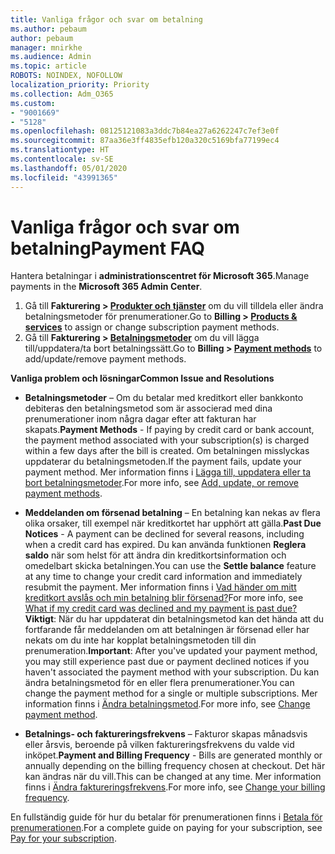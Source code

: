 ```yaml
---
title: Vanliga frågor och svar om betalning
ms.author: pebaum
author: pebaum
manager: mnirkhe
ms.audience: Admin
ms.topic: article
ROBOTS: NOINDEX, NOFOLLOW
localization_priority: Priority
ms.collection: Adm_O365
ms.custom:
- "9001669"
- "5128"
ms.openlocfilehash: 08125121083a3ddc7b84ea27a6262247c7ef3e0f
ms.sourcegitcommit: 87aa36e3ff4835efb120a320c5169bfa77199ec4
ms.translationtype: HT
ms.contentlocale: sv-SE
ms.lasthandoff: 05/01/2020
ms.locfileid: "43991365"
---
```

# <a name="payment-faq"></a><span data-ttu-id="fcf5f-102">Vanliga frågor och svar om betalning</span><span class="sxs-lookup"><span data-stu-id="fcf5f-102">Payment FAQ</span></span>

<span data-ttu-id="fcf5f-103">Hantera betalningar i **administrationscentret för Microsoft 365**.</span><span class="sxs-lookup"><span data-stu-id="fcf5f-103">Manage payments in the **Microsoft 365 Admin Center**.</span></span> 

1. <span data-ttu-id="fcf5f-104">Gå till **Fakturering > [Produkter och tjänster](https://go.microsoft.com/fwlink/p/?linkid=842054)** om du vill tilldela eller ändra betalningsmetoder för prenumerationer.</span><span class="sxs-lookup"><span data-stu-id="fcf5f-104">Go to **Billing > [Products & services](https://go.microsoft.com/fwlink/p/?linkid=842054)** to assign or change subscription payment methods.</span></span>
2. <span data-ttu-id="fcf5f-105">Gå till **Fakturering > [Betalningsmetoder](https://go.microsoft.com/fwlink/p/?linkid=2018806)** om du vill lägga till/uppdatera/ta bort betalningssätt.</span><span class="sxs-lookup"><span data-stu-id="fcf5f-105">Go to **Billing > [Payment methods](https://go.microsoft.com/fwlink/p/?linkid=2018806)** to add/update/remove payment methods.</span></span>

<span data-ttu-id="fcf5f-106">**Vanliga problem och lösningar**</span><span class="sxs-lookup"><span data-stu-id="fcf5f-106">**Common Issue and Resolutions**</span></span>

- <span data-ttu-id="fcf5f-107">**Betalningsmetoder** – Om du betalar med kreditkort eller bankkonto debiteras den betalningsmetod som är associerad med dina prenumerationer inom några dagar efter att fakturan har skapats.</span><span class="sxs-lookup"><span data-stu-id="fcf5f-107">**Payment Methods** - If paying by credit card or bank account, the payment method associated with your subscription(s) is charged within a few days after the bill is created.</span></span> <span data-ttu-id="fcf5f-108">Om betalningen misslyckas uppdaterar du betalningsmetoden.</span><span class="sxs-lookup"><span data-stu-id="fcf5f-108">If the payment fails, update your payment method.</span></span> <span data-ttu-id="fcf5f-109">Mer information finns i [Lägga till, uppdatera eller ta bort betalningsmetoder](https://go.microsoft.com/fwlink/?linkid=2118133).</span><span class="sxs-lookup"><span data-stu-id="fcf5f-109">For more info, see [Add, update, or remove payment methods](https://go.microsoft.com/fwlink/?linkid=2118133).</span></span>

- <span data-ttu-id="fcf5f-110">**Meddelanden om försenad betalning** – En betalning kan nekas av flera olika orsaker, till exempel när kreditkortet har upphört att gälla.</span><span class="sxs-lookup"><span data-stu-id="fcf5f-110">**Past Due Notices** - A payment can be declined for several reasons, including when a credit card has expired.</span></span> <span data-ttu-id="fcf5f-111">Du kan använda funktionen **Reglera saldo** när som helst för att ändra din kreditkortsinformation och omedelbart skicka betalningen.</span><span class="sxs-lookup"><span data-stu-id="fcf5f-111">You can use the **Settle balance** feature at any time to change your credit card information and immediately resubmit the payment.</span></span> <span data-ttu-id="fcf5f-112">Mer information finns i [Vad händer om mitt kreditkort avslås och min betalning blir försenad?](https://docs.microsoft.com/microsoft-365/commerce/billing-and-payments/pay-for-your-subscription?view=o365-worldwide#what-if-my-credit-card-was-declined-and-my-payment-is-past-due)</span><span class="sxs-lookup"><span data-stu-id="fcf5f-112">For more info, see [What if my credit card was declined and my payment is past due?](https://docs.microsoft.com/microsoft-365/commerce/billing-and-payments/pay-for-your-subscription?view=o365-worldwide#what-if-my-credit-card-was-declined-and-my-payment-is-past-due)</span></span> <span data-ttu-id="fcf5f-113">**Viktigt**: När du har uppdaterat din betalningsmetod kan det hända att du fortfarande får meddelanden om att betalningen är försenad eller har nekats om du inte har kopplat betalningsmetoden till din prenumeration.</span><span class="sxs-lookup"><span data-stu-id="fcf5f-113">**Important**: After you've updated your payment method, you may still experience past due or payment declined notices if you haven't associated the payment method with your subscription.</span></span> <span data-ttu-id="fcf5f-114">Du kan ändra betalningsmetod för en eller flera prenumerationer.</span><span class="sxs-lookup"><span data-stu-id="fcf5f-114">You can change the payment method for a single or multiple subscriptions.</span></span> <span data-ttu-id="fcf5f-115">Mer information finns i [Ändra betalningsmetod](https://docs.microsoft.com/microsoft-365/commerce/billing-and-payments/add-update-or-remove-credit-card-or-bank-account?view=o365-worldwide#change-a-payment-method).</span><span class="sxs-lookup"><span data-stu-id="fcf5f-115">For more info, see [Change payment method](https://docs.microsoft.com/microsoft-365/commerce/billing-and-payments/add-update-or-remove-credit-card-or-bank-account?view=o365-worldwide#change-a-payment-method).</span></span>

- <span data-ttu-id="fcf5f-116">**Betalnings- och faktureringsfrekvens** – Fakturor skapas månadsvis eller årsvis, beroende på vilken faktureringsfrekvens du valde vid inköpet.</span><span class="sxs-lookup"><span data-stu-id="fcf5f-116">**Payment and Billing Frequency** - Bills are generated monthly or annually depending on the billing frequency chosen at checkout.</span></span> <span data-ttu-id="fcf5f-117">Det här kan ändras när du vill.</span><span class="sxs-lookup"><span data-stu-id="fcf5f-117">This can be changed at any time.</span></span> <span data-ttu-id="fcf5f-118">Mer information finns i [Ändra faktureringsfrekvens](https://go.microsoft.com/fwlink/?linkid=2119148).</span><span class="sxs-lookup"><span data-stu-id="fcf5f-118">For more info, see [Change your billing frequency](https://go.microsoft.com/fwlink/?linkid=2119148).</span></span>

<span data-ttu-id="fcf5f-119">En fullständig guide för hur du betalar för prenumerationen finns i [Betala för prenumerationen](https://docs.microsoft.com/microsoft-365/commerce/billing-and-payments/pay-for-your-subscription?view=o365-worldwide).</span><span class="sxs-lookup"><span data-stu-id="fcf5f-119">For a complete guide on paying for your subscription, see [Pay for your subscription](https://docs.microsoft.com/microsoft-365/commerce/billing-and-payments/pay-for-your-subscription?view=o365-worldwide).</span></span>
